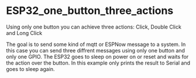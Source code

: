 # ESP32_one_button_three_actions
Using only one button you can achieve three actions: Click, Double Click and Long Click

The goal is to send some kind of mqtt or ESPNow message to a system. In this case you can send three diffrent messages using only one button and only one GPIO.
The ESP32 goes to sleep on power on or reset and waits for the action over the button. In this example only prints the result to Serial and goes to sleep again.
